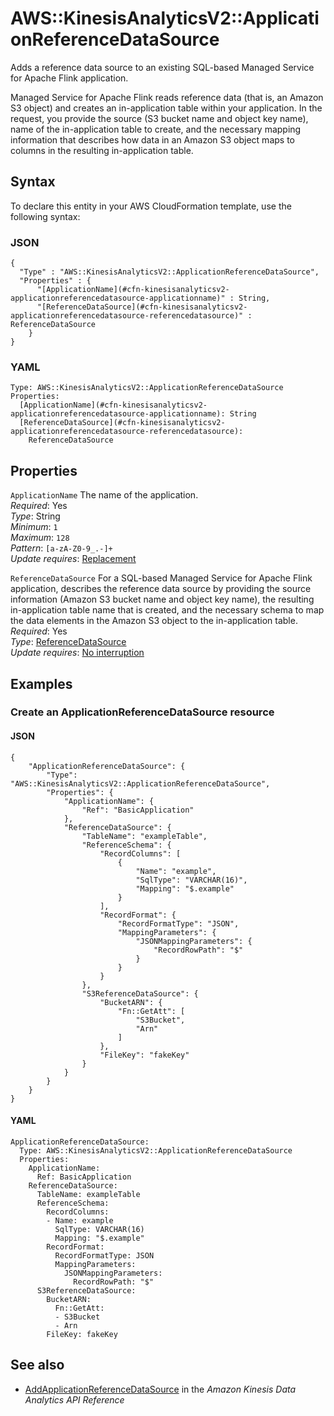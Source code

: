# AWS::KinesisAnalyticsV2::ApplicationReferenceDataSource<a name="aws-resource-kinesisanalyticsv2-applicationreferencedatasource"></a>

Adds a reference data source to an existing SQL\-based Managed Service for Apache Flink application\.

Managed Service for Apache Flink reads reference data \(that is, an Amazon S3 object\) and creates an in\-application table within your application\. In the request, you provide the source \(S3 bucket name and object key name\), name of the in\-application table to create, and the necessary mapping information that describes how data in an Amazon S3 object maps to columns in the resulting in\-application table\.

## Syntax<a name="aws-resource-kinesisanalyticsv2-applicationreferencedatasource-syntax"></a>

To declare this entity in your AWS CloudFormation template, use the following syntax:

### JSON<a name="aws-resource-kinesisanalyticsv2-applicationreferencedatasource-syntax.json"></a>

```
{
  "Type" : "AWS::KinesisAnalyticsV2::ApplicationReferenceDataSource",
  "Properties" : {
      "[ApplicationName](#cfn-kinesisanalyticsv2-applicationreferencedatasource-applicationname)" : String,
      "[ReferenceDataSource](#cfn-kinesisanalyticsv2-applicationreferencedatasource-referencedatasource)" : ReferenceDataSource
    }
}
```

### YAML<a name="aws-resource-kinesisanalyticsv2-applicationreferencedatasource-syntax.yaml"></a>

```
Type: AWS::KinesisAnalyticsV2::ApplicationReferenceDataSource
Properties: 
  [ApplicationName](#cfn-kinesisanalyticsv2-applicationreferencedatasource-applicationname): String
  [ReferenceDataSource](#cfn-kinesisanalyticsv2-applicationreferencedatasource-referencedatasource): 
    ReferenceDataSource
```

## Properties<a name="aws-resource-kinesisanalyticsv2-applicationreferencedatasource-properties"></a>

`ApplicationName`  <a name="cfn-kinesisanalyticsv2-applicationreferencedatasource-applicationname"></a>
The name of the application\.  
*Required*: Yes  
*Type*: String  
*Minimum*: `1`  
*Maximum*: `128`  
*Pattern*: `[a-zA-Z0-9_.-]+`  
*Update requires*: [Replacement](https://docs.aws.amazon.com/AWSCloudFormation/latest/UserGuide/using-cfn-updating-stacks-update-behaviors.html#update-replacement)

`ReferenceDataSource`  <a name="cfn-kinesisanalyticsv2-applicationreferencedatasource-referencedatasource"></a>
For a SQL\-based Managed Service for Apache Flink application, describes the reference data source by providing the source information \(Amazon S3 bucket name and object key name\), the resulting in\-application table name that is created, and the necessary schema to map the data elements in the Amazon S3 object to the in\-application table\.  
*Required*: Yes  
*Type*: [ReferenceDataSource](aws-properties-kinesisanalyticsv2-applicationreferencedatasource-referencedatasource.md)  
*Update requires*: [No interruption](https://docs.aws.amazon.com/AWSCloudFormation/latest/UserGuide/using-cfn-updating-stacks-update-behaviors.html#update-no-interrupt)

## Examples<a name="aws-resource-kinesisanalyticsv2-applicationreferencedatasource--examples"></a>



### Create an ApplicationReferenceDataSource resource<a name="aws-resource-kinesisanalyticsv2-applicationreferencedatasource--examples--Create_an_ApplicationReferenceDataSource_resource"></a>

#### JSON<a name="aws-resource-kinesisanalyticsv2-applicationreferencedatasource--examples--Create_an_ApplicationReferenceDataSource_resource--json"></a>

```
{
    "ApplicationReferenceDataSource": {
        "Type": "AWS::KinesisAnalyticsV2::ApplicationReferenceDataSource",
        "Properties": {
            "ApplicationName": {
                "Ref": "BasicApplication"
            },
            "ReferenceDataSource": {
                "TableName": "exampleTable",
                "ReferenceSchema": {
                    "RecordColumns": [
                        {
                            "Name": "example",
                            "SqlType": "VARCHAR(16)",
                            "Mapping": "$.example"
                        }
                    ],
                    "RecordFormat": {
                        "RecordFormatType": "JSON",
                        "MappingParameters": {
                            "JSONMappingParameters": {
                                "RecordRowPath": "$"
                            }
                        }
                    }
                },
                "S3ReferenceDataSource": {
                    "BucketARN": {
                        "Fn::GetAtt": [
                            "S3Bucket",
                            "Arn"
                        ]
                    },
                    "FileKey": "fakeKey"
                }
            }
        }
    }
}
```

#### YAML<a name="aws-resource-kinesisanalyticsv2-applicationreferencedatasource--examples--Create_an_ApplicationReferenceDataSource_resource--yaml"></a>

```
ApplicationReferenceDataSource:
  Type: AWS::KinesisAnalyticsV2::ApplicationReferenceDataSource
  Properties:
    ApplicationName:
      Ref: BasicApplication
    ReferenceDataSource:
      TableName: exampleTable
      ReferenceSchema:
        RecordColumns:
        - Name: example
          SqlType: VARCHAR(16)
          Mapping: "$.example"
        RecordFormat:
          RecordFormatType: JSON
          MappingParameters:
            JSONMappingParameters:
              RecordRowPath: "$"
      S3ReferenceDataSource:
        BucketARN:
          Fn::GetAtt:
          - S3Bucket
          - Arn
        FileKey: fakeKey
```

## See also<a name="aws-resource-kinesisanalyticsv2-applicationreferencedatasource--seealso"></a>
+  [AddApplicationReferenceDataSource](https://docs.aws.amazon.com/kinesisanalytics/latest/apiv2/API_AddApplicationReferenceDataSource.html) in the *Amazon Kinesis Data Analytics API Reference* 

